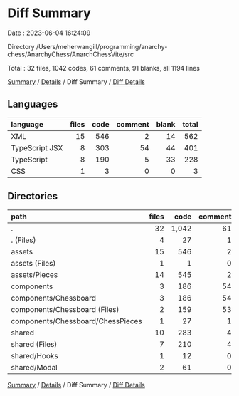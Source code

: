 # Diff Summary

Date : 2023-06-04 16:24:09

Directory /Users/meherwangill/programming/anarchy-chess/AnarchyChess/AnarchChessVite/src

Total : 32 files,  1042 codes, 61 comments, 91 blanks, all 1194 lines

[Summary](results.md) / [Details](details.md) / Diff Summary / [Diff Details](diff-details.md)

## Languages
| language | files | code | comment | blank | total |
| :--- | ---: | ---: | ---: | ---: | ---: |
| XML | 15 | 546 | 2 | 14 | 562 |
| TypeScript JSX | 8 | 303 | 54 | 44 | 401 |
| TypeScript | 8 | 190 | 5 | 33 | 228 |
| CSS | 1 | 3 | 0 | 0 | 3 |

## Directories
| path | files | code | comment | blank | total |
| :--- | ---: | ---: | ---: | ---: | ---: |
| . | 32 | 1,042 | 61 | 91 | 1,194 |
| . (Files) | 4 | 27 | 1 | 7 | 35 |
| assets | 15 | 546 | 2 | 14 | 562 |
| assets (Files) | 1 | 1 | 0 | 0 | 1 |
| assets/Pieces | 14 | 545 | 2 | 14 | 561 |
| components | 3 | 186 | 54 | 23 | 263 |
| components/Chessboard | 3 | 186 | 54 | 23 | 263 |
| components/Chessboard (Files) | 2 | 159 | 53 | 17 | 229 |
| components/Chessboard/ChessPieces | 1 | 27 | 1 | 6 | 34 |
| shared | 10 | 283 | 4 | 47 | 334 |
| shared (Files) | 7 | 210 | 4 | 33 | 247 |
| shared/Hooks | 1 | 12 | 0 | 3 | 15 |
| shared/Modal | 2 | 61 | 0 | 11 | 72 |

[Summary](results.md) / [Details](details.md) / Diff Summary / [Diff Details](diff-details.md)